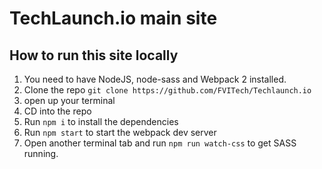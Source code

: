 # TechLaunch.io main site

## How to run this site locally

1. You need to have NodeJS, node-sass and Webpack 2 installed.
2. Clone the repo `git clone https://github.com/FVITech/Techlaunch.io`
3. open up your terminal
4. CD into the repo
5. Run `npm i` to install the dependencies
6. Run `npm start` to start the webpack dev server
7. Open another terminal tab and run `npm run watch-css` to get SASS running.
